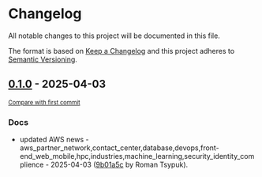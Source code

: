 # Changelog

All notable changes to this project will be documented in this file.

The format is based on [Keep a Changelog](http://keepachangelog.com/en/1.0.0/)
and this project adheres to [Semantic Versioning](http://semver.org/spec/v2.0.0.html).

<!-- insertion marker -->
## [0.1.0](https://github.com/tsypuk/aws-news/releases/tag/ver-2025-04-030.1.0) - 2025-04-03

<small>[Compare with first commit](https://github.com/tsypuk/aws-news/compare/72ba3d2aa7ef0c3dd39c0cf68ba19c7acf5bb1a7...ver-2025-04-03)</small>

### Docs

- updated AWS news - aws_partner_network,contact_center,database,devops,front-end_web_mobile,hpc,industries,machine_learning,security_identity_complience - 2025-04-03 ([9b01a5c](https://github.com/tsypuk/aws-news/commit/9b01a5c38c7bde3d7444b3b12e7c8d28d709c5b9) by Roman Tsypuk).

